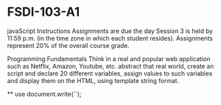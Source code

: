 # FSDI-103-A1
 javaScript
Instructions
Assignments are due the day Session 3 is held by 11:59 p.m. (in the time zone in which each student resides). Assignments represent 20% of the overall course grade.

Programming Fundamentals
Think in a real and popular web application such as Netflix, Amazon, Youtube, etc. abstract that real world, create an script and declare 20 different variables, assign values to such variables and display them on the HTML, using template string format.

** use document.write(``);
